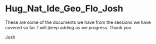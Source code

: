 # Hug_Nat_Ide_Geo_Flo_Josh
These are some of the documents we have from the sessions we have covered so far. I will jkeep adding as we progress. 
Thank you 

Josh 
